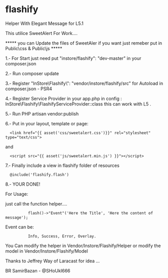 # flashify
Helper With Elegant Message for L5.1

This utilice SweetAlert For Work....

***** you can Update the files of SweetAler if you want just remeber put in Public\css & Public\js *****

1.- For Start just need put "instore/flashify": "dev-master" in your composer.json

2.- Run composer update

3.- Register "InStore\\Flashify\\": "vendor/instore/flashify/src" for Autoload in composer.json - PSR4 

4.- Register Service Provider in your app.php in config :  InStore\Flashify\FlashifyServiceProvider::class this can work with L5 .

5.- Run PHP artisan vendor:publish

6.- Put in your layout, template or page:

      <link href="{{ asset('css/sweetalert.css')}}" rel="stylesheet" type="text/css">

and

      <script src="{{ asset('js/sweetalert.min.js') }}"></script>

7.- Finally include a view in flashify folder of resources

      @include('flashify.flash')
 
8.- YOUR DONE!
 
For Usage:
 
 
 just call the function helper....
 
              flash()->"Event"('Here the Title', 'Here the content of message');
 
 Event can be:
 
              Info, Success, Error, Overlay.
              
  You Can modify the helper in Vendor/Instore/Flashify/Helper or modify the model in  Vendor/Instore/Flashify/Model 
  
  
  Thanks to Jeffrey Way of Laracast for idea ...
  
  BR SamirBazan - @SHoUkI666
  

